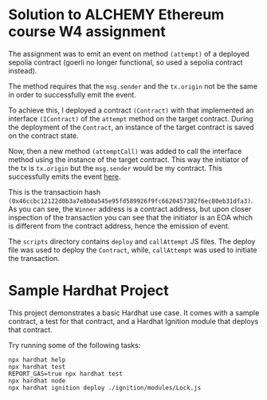 # Solution to ALCHEMY Ethereum course W4 assignment

The assignment was to emit an event on method `(attempt)` of a deployed sepolia contract (goerli no longer functional, so used a sepolia contract instead).

The method requires that the `msg.sender` and the `tx.origin` not be the same in order to successfully emit the event.

To achieve this, I deployed a contract `(Contract)` with that implemented an interface `(IContract)` of the `attempt` method on the target contract. During the deployment of the `Contract`, an instance of the target contract is saved on the contract state.

Now, then a new method `(attemptCall)` was added to call the interface method using the instance of the target contract. This way the initiator of the tx is `tx.origin` but the `msg.sender` would be my contract. This successfully emits the event [here](https://sepolia.etherscan.io/address/0x890697B6bf90eA125D2Bc3B7B4F5AB2ec610C373#events). 

This is the transactioin hash `(0x46ccbc12122d0b3a7e8b0a545e95fd589926f9fc6620457382f6ec80eb31dfa3)`. As you can see, the `Winner` address is a contract address, but upon closer inspection of the transaction you can see that the initiator is an EOA which is different from the contract address, hence the emission of event.

The `scripts` directory contains `deploy` and `callAttempt` JS files. The deploy file was used to deploy the `Contract`, while, `callAttempt` was used to initiate the transaction.


# Sample Hardhat Project

This project demonstrates a basic Hardhat use case. It comes with a sample contract, a test for that contract, and a Hardhat Ignition module that deploys that contract.

Try running some of the following tasks:

```shell
npx hardhat help
npx hardhat test
REPORT_GAS=true npx hardhat test
npx hardhat node
npx hardhat ignition deploy ./ignition/modules/Lock.js
```

